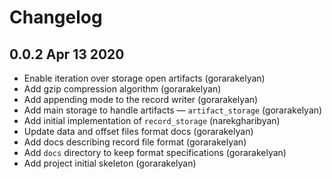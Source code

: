 # Changelog

## 0.0.2 Apr 13 2020
- Enable iteration over storage open artifacts (gorarakelyan)
- Add gzip compression algorithm (gorarakelyan)
- Add appending mode to the record writer (gorarakelyan)
- Add main storage to handle artifacts — `artifact_storage` (gorarakelyan)
- Add initial implementation of `record_storage` (narekgharibyan)
- Update data and offset files format docs (gorarakelyan)
- Add docs describing record file format (gorarakelyan)
- Add `docs` directory to keep format specifications (gorarakelyan)
- Add project initial skeleton (gorarakelyan)
